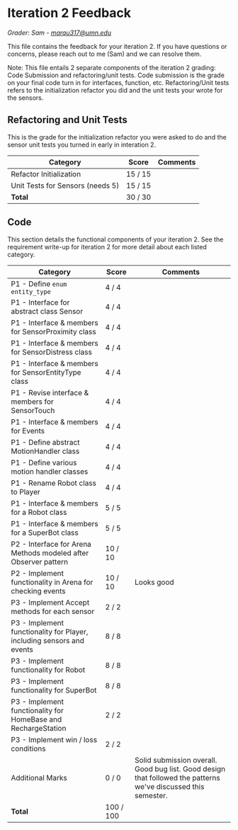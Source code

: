 # Iteration 2 Feedback

*Grader: Sam - marqu317@umn.edu*

This file contains the feedback for your iteration 2. If you have questions or concerns, please reach out to me (Sam) and we can resolve them.

Note: This file entails 2 separate components of the iteration 2 grading: Code Submission and refactoring/unit tests. Code submission is the grade on your final code turn in for interfaces, function, etc. Refactoring/Unit tests refers to the initialization refactor you did and the unit tests your wrote for the sensors.

## Refactoring and Unit Tests

This is the grade for the initialization refactor you were asked to do and the sensor unit tests you turned in early in interation 2.



| **Category**                                  | **Score** | **Comments** |
|-----------------------------------------------|-----------|--------------|
| Refactor Initialization | 15 / 15 |  |
| Unit Tests for Sensors (needs 5) | 15 / 15 |  |
| **Total** | 30 / 30 |   |

## Code

This section details the functional components of your iteration 2. See the requirement write-up for iteration 2 for more detail about each listed category.



| **Category**                                  | **Score** | **Comments** |
|-----------------------------------------------|-----------|--------------|
| P1 - Define `enum entity_type` | 4 / 4 |  |
| P1 - Interface for abstract class Sensor | 4 / 4 |  |
| P1 - Interface & members for SensorProximity class | 4 / 4 |  |
| P1 - Interface & members for SensorDistress class | 4 / 4 |  |
| P1 - Interface & members for SensorEntityType class | 4 / 4 |  |
| P1 - Revise interface & members for SensorTouch | 4 / 4 |  |
| P1 - Interface & members for Events | 4 / 4 |  |
| P1 - Define abstract MotionHandler class | 4 / 4 |  |
| P1 - Define various motion handler classes | 4 / 4 |  |
| P1 - Rename Robot class to Player | 4 / 4 |  |
| P1 - Interface & members for a Robot class | 5 / 5 |  |
| P1 - Interface & members for a SuperBot class | 5 / 5 |  |
| P2 - Interface for Arena Methods modeled after Observer pattern | 10 / 10 |  |
| P2 - Implement functionality in Arena for checking events | 10 / 10 | Looks good |
| P3 - Implement Accept methods for each sensor | 2 / 2 |  |
| P3 - Implement functionality for Player, including sensors and events | 8 / 8 |  |
| P3 - Implement functionality for Robot | 8 / 8 |  |
| P3 - Implement functionality for SuperBot | 8 / 8 |  |
| P3 - Implement functionality for HomeBase and RechargeStation | 2 / 2 |  |
| P3 - Implement win / loss conditions | 2 / 2 |  |
| Additional Marks | 0 / 0 | Solid submission overall. Good bug list. Good design that followed the patterns we've discussed this semester. |
| **Total** | 100 / 100 |   |

